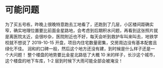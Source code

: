 # 可能问题

为了买五号栋，昨晚上很晚特意跑去工地看了，还跑到了几层，小区楼间距确实窄，确实地理位置要比前面金星路地，会考虑到后期积水问题，再看到这张照片就是离医院太近，会很吵杂，医院附近也不好，每天会听到救护车叫来叫去，地铁学校就不想说了
2019-10-15 开盘，项目内住宅数量密集，交房周边没有基本配套且绿化不佳。
润和的口碑一般，然后这个地方还没有建，到时候是什么样子还是一个大问题！
整个楼盘的地势要比金星北路低了大概 10 米的样子，长沙这个城市，这个楼盘的地下车库，1-2 层到时候下大雨可能全部会被淹没！
